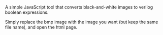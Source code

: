 A simple JavaScript tool that converts black-and-white images to verilog boolean expressions.

Simply replace the bmp image with the image you want (but keep the same file name), and open the html page.
